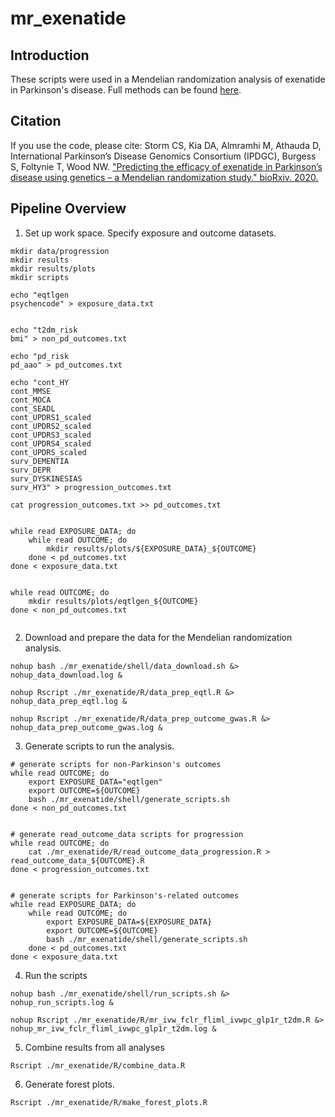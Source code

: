 # mr_exenatide



## Introduction
These scripts were used in a Mendelian randomization analysis of exenatide in Parkinson's disease. Full methods can be found [here]().

## Citation
If you use the code, please cite: Storm CS, Kia DA, Almramhi M, Athauda D, International Parkinson’s Disease Genomics Consortium (IPDGC), Burgess S, Foltynie T, Wood NW. ["Predicting the efficacy of exenatide in Parkinson’s disease using genetics – a Mendelian randomization study." bioRxiv. 2020.]()




## Pipeline Overview



1. Set up work space. Specify exposure and outcome datasets.

```mkdir data
mkdir data/progression
mkdir results
mkdir results/plots
mkdir scripts

echo "eqtlgen
psychencode" > exposure_data.txt


echo "t2dm_risk
bmi" > non_pd_outcomes.txt

echo "pd_risk
pd_aao" > pd_outcomes.txt

echo "cont_HY
cont_MMSE
cont_MOCA
cont_SEADL
cont_UPDRS1_scaled
cont_UPDRS2_scaled
cont_UPDRS3_scaled
cont_UPDRS4_scaled
cont_UPDRS_scaled
surv_DEMENTIA
surv_DEPR
surv_DYSKINESIAS
surv_HY3" > progression_outcomes.txt

cat progression_outcomes.txt >> pd_outcomes.txt


while read EXPOSURE_DATA; do
    while read OUTCOME; do
        mkdir results/plots/${EXPOSURE_DATA}_${OUTCOME}
    done < pd_outcomes.txt
done < exposure_data.txt


while read OUTCOME; do
    mkdir results/plots/eqtlgen_${OUTCOME}
done < non_pd_outcomes.txt


```


2. Download and prepare the data for the Mendelian randomization analysis.
```
nohup bash ./mr_exenatide/shell/data_download.sh &> nohup_data_download.log &

nohup Rscript ./mr_exenatide/R/data_prep_eqtl.R &> nohup_data_prep_eqtl.log &

nohup Rscript ./mr_exenatide/R/data_prep_outcome_gwas.R &> nohup_data_prep_outcome_gwas.log &

```

3. Generate scripts to run the analysis.

```
# generate scripts for non-Parkinson's outcomes
while read OUTCOME; do
    export EXPOSURE_DATA="eqtlgen"
    export OUTCOME=${OUTCOME}
    bash ./mr_exenatide/shell/generate_scripts.sh
done < non_pd_outcomes.txt


# generate read_outcome_data scripts for progression
while read OUTCOME; do
    cat ./mr_exenatide/R/read_outcome_data_progression.R > read_outcome_data_${OUTCOME}.R
done < progression_outcomes.txt


# generate scripts for Parkinson's-related outcomes
while read EXPOSURE_DATA; do
    while read OUTCOME; do
        export EXPOSURE_DATA=${EXPOSURE_DATA}
        export OUTCOME=${OUTCOME}
        bash ./mr_exenatide/shell/generate_scripts.sh
    done < pd_outcomes.txt
done < exposure_data.txt

```

4. Run the scripts
```
nohup bash ./mr_exenatide/shell/run_scripts.sh &> nohup_run_scripts.log &

nohup Rscript ./mr_exenatide/R/mr_ivw_fclr_fliml_ivwpc_glp1r_t2dm.R &> nohup_mr_ivw_fclr_fliml_ivwpc_glp1r_t2dm.log &

```

5. Combine results from all analyses
```
Rscript ./mr_exenatide/R/combine_data.R
```

6. Generate forest plots.
```
Rscript ./mr_exenatide/R/make_forest_plots.R
```

